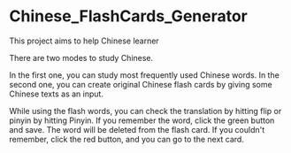 # Chinese_FlashCards_Generator
This project aims to help Chinese learner

There are two modes to study Chinese.

In the first one, you can study most frequently used Chinese words. 
In the second one, you can create original Chinese flash cards by giving some Chinese texts as an input.

While using the flash words, you can check the translation by hitting flip or pinyin by hitting Pinyin.
If you remember the word, click the green button and save. The word will be deleted from the flash card.
If you couldn't remember, click the red button, and you can go to the next card.
